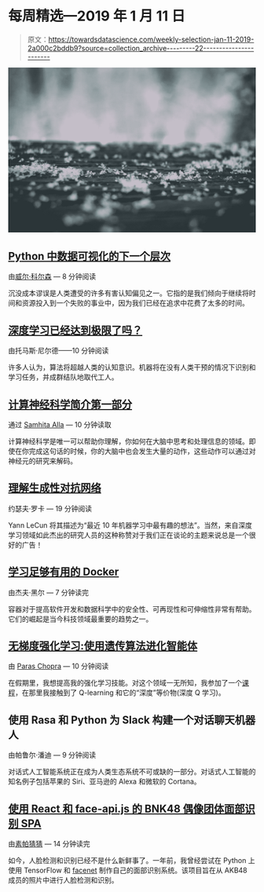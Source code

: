 # 每周精选—2019 年 1 月 11 日

> 原文：<https://towardsdatascience.com/weekly-selection-jan-11-2019-2a000c2bddb9?source=collection_archive---------22----------------------->

![](img/555c8a7bc5a7f109fafec33592667015.png)

## [Python 中数据可视化的下一个层次](/the-next-level-of-data-visualization-in-python-dd6e99039d5e)

由[威尔·科尔森](https://medium.com/u/e2f299e30cb9?source=post_page-----2a000c2bddb9--------------------------------) — 8 分钟阅读

沉没成本谬误是人类遭受的许多有害认知偏见之一。它指的是我们倾向于继续将时间和资源投入到一个失败的事业中，因为我们已经在追求中花费了太多的时间。

## [深度学习已经达到极限了吗？](/is-deep-learning-already-hitting-its-limitations-c81826082ac3)

由托马斯·尼尔德——10 分钟阅读

许多人认为，算法将超越人类的认知意识。机器将在没有人类干预的情况下识别和学习任务，并成群结队地取代工人。

## [计算神经科学简介第一部分](/a-brief-introduction-to-computational-neuroscience-part-1-42171791f613)

通过 [Samhita Alla](https://medium.com/u/7e65fabdea53?source=post_page-----2a000c2bddb9--------------------------------) — 10 分钟读取

计算神经科学是唯一可以帮助你理解，你如何在大脑中思考和处理信息的领域。即使在你完成这句话的时候，你的大脑中也会发生大量的动作，这些动作可以通过对神经元的研究来解码。

## [理解生成性对抗网络](/understanding-generative-adversarial-networks-gans-cd6e4651a29)

约瑟夫·罗卡 — 19 分钟阅读

Yann LeCun 将其描述为“最近 10 年机器学习中最有趣的想法”。当然，来自深度学习领域如此杰出的研究人员的这种称赞对于我们正在谈论的主题来说总是一个很好的广告！

## [学习足够有用的 Docker](/learn-enough-docker-to-be-useful-b7ba70caeb4b)

由杰夫·黑尔 — 7 分钟读完

容器对于提高软件开发和数据科学中的安全性、可再现性和可伸缩性非常有帮助。它们的崛起是当今科技领域最重要的趋势之一。

## [无梯度强化学习:使用遗传算法进化智能体](/reinforcement-learning-without-gradients-evolving-agents-using-genetic-algorithms-8685817d84f)

由 [Paras Chopra](https://medium.com/u/ce4d7f282c52?source=post_page-----2a000c2bddb9--------------------------------) — 10 分钟阅读

在假期里，我想提高我的强化学习技能。对这个领域一无所知，我参加了一个[课程](https://www.udemy.com/reinforcement-learning-with-pytorch/)，在那里我接触到了 Q-learning 和它的“深度”等价物(深度 Q 学习)。

## 使用 Rasa 和 Python 为 Slack 构建一个对话聊天机器人

由帕鲁尔·潘迪 — 9 分钟阅读

对话式人工智能系统正在成为人类生态系统不可或缺的一部分。对话式人工智能的知名例子包括苹果的 Siri、亚马逊的 Alexa 和微软的 Cortana。

## [使用 React 和 face-api.js 的 BNK48 偶像团体面部识别 SPA](/facial-recognition-spa-for-bnk48-idol-group-using-react-and-face-api-js-ad62b43ec5b6)

由[素帕猜猜](https://medium.com/u/23a3bda320b?source=post_page-----2a000c2bddb9--------------------------------) — 14 分钟读完

如今，人脸检测和识别已经不是什么新鲜事了。一年前，我曾经尝试在 Python 上使用 TensorFlow 和 [facenet](https://github.com/davidsandberg/facenet) 制作自己的面部识别系统。该项目旨在从 AKB48 成员的照片中进行人脸检测和识别。